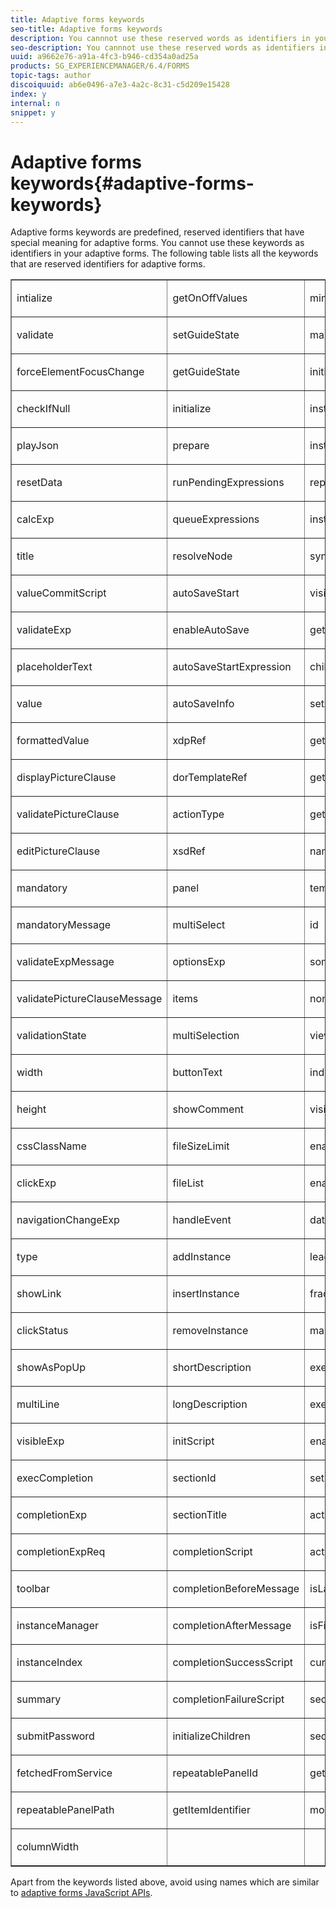 ```yaml
---
title: Adaptive forms keywords
seo-title: Adaptive forms keywords
description: You cannnot use these reserved words as identifiers in your adaptive forms.
seo-description: You cannnot use these reserved words as identifiers in your adaptive forms.
uuid: a9662e76-a91a-4fc3-b946-cd354a0ad25a
products: SG_EXPERIENCEMANAGER/6.4/FORMS
topic-tags: author
discoiquuid: ab6e0496-a7e3-4a2c-8c31-c5d209e15428
index: y
internal: n
snippet: y
---
```


# Adaptive forms keywords{#adaptive-forms-keywords}

Adaptive forms keywords are predefined, reserved identifiers that have special meaning for adaptive forms. You cannot use these keywords as identifiers in your adaptive forms. The following table lists all the keywords that are reserved identifiers for adaptive forms. 

<table border="1" cellpadding="0" cellspacing="0" width="584"> 
 <tbody>
  <tr>
   <td valign="top" width="200"><p>intialize</p> </td> 
   <td valign="top" width="163"><p>getOnOffValues</p> </td> 
   <td valign="top" width="221"><p>minOccur</p> </td> 
  </tr>
  <tr>
   <td valign="top" width="200"><p>validate</p> </td> 
   <td valign="top" width="163"><p>setGuideState</p> </td> 
   <td valign="top" width="221"><p>maxOccur</p> </td> 
  </tr>
  <tr>
   <td valign="top" width="200"><p>forceElementFocusChange</p> </td> 
   <td valign="top" width="163"><p>getGuideState</p> </td> 
   <td valign="top" width="221"><p>initialOccur</p> </td> 
  </tr>
  <tr>
   <td valign="top" width="200"><p>checkIfNull</p> </td> 
   <td valign="top" width="163"><p>initialize</p> </td> 
   <td valign="top" width="221"><p>instanceTemplateId</p> </td> 
  </tr>
  <tr>
   <td valign="top" width="200"><p>playJson</p> </td> 
   <td valign="top" width="163"><p>prepare</p> </td> 
   <td valign="top" width="221"><p>instanceCount</p> </td> 
  </tr>
  <tr>
   <td valign="top" width="200"><p>resetData</p> </td> 
   <td valign="top" width="163"><p>runPendingExpressions</p> </td> 
   <td valign="top" width="221"><p>repeatable</p> </td> 
  </tr>
  <tr>
   <td valign="top" width="200"><p>calcExp</p> </td> 
   <td valign="top" width="163"><p>queueExpressions</p> </td> 
   <td valign="top" width="221"><p>instances</p> </td> 
  </tr>
  <tr>
   <td valign="top" width="200"><p>title</p> </td> 
   <td valign="top" width="163"><p>resolveNode</p> </td> 
   <td valign="top" width="221"><p>syncXFAProps</p> </td> 
  </tr>
  <tr>
   <td valign="top" width="200"><p>valueCommitScript</p> </td> 
   <td valign="top" width="163"><p>autoSaveStart</p> </td> 
   <td valign="top" width="221"><p>visit</p> </td> 
  </tr>
  <tr>
   <td valign="top" width="200"><p>validateExp</p> </td> 
   <td valign="top" width="163"><p>enableAutoSave</p> </td> 
   <td valign="top" width="221"><p>getElement</p> </td> 
  </tr>
  <tr>
   <td valign="top" width="200"><p>placeholderText</p> </td> 
   <td valign="top" width="163"><p>autoSaveStartExpression</p> </td> 
   <td valign="top" width="221"><p>children</p> </td> 
  </tr>
  <tr>
   <td valign="top" width="200"><p>value</p> </td> 
   <td valign="top" width="163"><p>autoSaveInfo</p> </td> 
   <td valign="top" width="221"><p>setAttribute</p> </td> 
  </tr>
  <tr>
   <td valign="top" width="200"><p>formattedValue</p> </td> 
   <td valign="top" width="163"><p>xdpRef</p> </td> 
   <td valign="top" width="221"><p>getGuideProp</p> </td> 
  </tr>
  <tr>
   <td valign="top" width="200"><p>displayPictureClause</p> </td> 
   <td valign="top" width="163"><p>dorTemplateRef</p> </td> 
   <td valign="top" width="221"><p>getXFAProp</p> </td> 
  </tr>
  <tr>
   <td valign="top" width="200"><p>validatePictureClause</p> </td> 
   <td valign="top" width="163"><p>actionType</p> </td> 
   <td valign="top" width="221"><p>getAttribute</p> </td> 
  </tr>
  <tr>
   <td valign="top" width="200"><p>editPictureClause</p> </td> 
   <td valign="top" width="163"><p>xsdRef</p> </td> 
   <td valign="top" width="221"><p>name</p> </td> 
  </tr>
  <tr>
   <td valign="top" width="200"><p>mandatory</p> </td> 
   <td valign="top" width="163"><p>panel</p> </td> 
   <td valign="top" width="221"><p>templateId</p> </td> 
  </tr>
  <tr>
   <td valign="top" width="200"><p>mandatoryMessage</p> </td> 
   <td valign="top" width="163"><p>multiSelect</p> </td> 
   <td valign="top" width="221"><p>id</p> </td> 
  </tr>
  <tr>
   <td valign="top" width="200"><p>validateExpMessage</p> </td> 
   <td valign="top" width="163"><p>optionsExp</p> </td> 
   <td valign="top" width="221"><p>somExpression</p> </td> 
  </tr>
  <tr>
   <td valign="top" width="200"><p>validatePictureClauseMessage</p> </td> 
   <td valign="top" width="163"><p>items</p> </td> 
   <td valign="top" width="221"><p>nonLocalizedTitle</p> </td> 
  </tr>
  <tr>
   <td valign="top" width="200"><p>validationState</p> </td> 
   <td valign="top" width="163"><p>multiSelection</p> </td> 
   <td valign="top" width="221"><p>viewVisited</p> </td> 
  </tr>
  <tr>
   <td valign="top" width="200"><p>width</p> </td> 
   <td valign="top" width="163"><p>buttonText</p> </td> 
   <td valign="top" width="221"><p>index</p> </td> 
  </tr>
  <tr>
   <td valign="top" width="200"><p>height</p> </td> 
   <td valign="top" width="163"><p>showComment</p> </td> 
   <td valign="top" width="221"><p>visible</p> </td> 
  </tr>
  <tr>
   <td valign="top" width="200"><p>cssClassName</p> </td> 
   <td valign="top" width="163"><p>fileSizeLimit</p> </td> 
   <td valign="top" width="221"><p>enabled</p> </td> 
  </tr>
  <tr>
   <td valign="top" width="200"><p>clickExp</p> </td> 
   <td valign="top" width="163"><p>fileList</p> </td> 
   <td valign="top" width="221"><p>enableLayoutOptimization</p> </td> 
  </tr>
  <tr>
   <td valign="top" width="200"><p>navigationChangeExp</p> </td> 
   <td valign="top" width="163"><p>handleEvent</p> </td> 
   <td valign="top" width="221"><p>dataType</p> </td> 
  </tr>
  <tr>
   <td valign="top" width="200"><p>type</p> </td> 
   <td valign="top" width="163"><p>addInstance</p> </td> 
   <td valign="top" width="221"><p>leadDigits</p> </td> 
  </tr>
  <tr>
   <td valign="top" width="200"><p>showLink</p> </td> 
   <td valign="top" width="163"><p>insertInstance</p> </td> 
   <td valign="top" width="221"><p>fracDigits</p> </td> 
  </tr>
  <tr>
   <td valign="top" width="200"><p>clickStatus</p> </td> 
   <td valign="top" width="163"><p>removeInstance</p> </td> 
   <td valign="top" width="221"><p>maxChars</p> </td> 
  </tr>
  <tr>
   <td valign="top" width="200"><p>showAsPopUp</p> </td> 
   <td valign="top" width="163"><p>shortDescription</p> </td> 
   <td valign="top" width="221"><p>execNavigationChangeExpression</p> </td> 
  </tr>
  <tr>
   <td valign="top" width="200"><p>multiLine</p> </td> 
   <td valign="top" width="163"><p>longDescription</p> </td> 
   <td valign="top" width="221"><p>executeExpression</p> </td> 
  </tr>
  <tr>
   <td valign="top" width="200"><p>visibleExp</p> </td> 
   <td valign="top" width="163"><p>initScript</p> </td> 
   <td valign="top" width="221"><p>enabledExp</p> </td> 
  </tr>
  <tr>
   <td valign="top" width="200"><p>execCompletion</p> </td> 
   <td valign="top" width="163"><p>sectionId</p> </td> 
   <td valign="top" width="221"><p>setFocus</p> </td> 
  </tr>
  <tr>
   <td valign="top" width="200"><p>completionExp</p> </td> 
   <td valign="top" width="163"><p>sectionTitle</p> </td> 
   <td valign="top" width="221"><p>activeInstance</p> </td> 
  </tr>
  <tr>
   <td valign="top" width="200"><p>completionExpReq</p> </td> 
   <td valign="top" width="163"><p>completionScript</p> </td> 
   <td valign="top" width="221"><p>activePart</p> </td> 
  </tr>
  <tr>
   <td valign="top" width="200"><p>toolbar</p> </td> 
   <td valign="top" width="163"><p>completionBeforeMessage</p> </td> 
   <td valign="top" width="221"><p>isLastPart</p> </td> 
  </tr>
  <tr>
   <td valign="top" width="200"><p>instanceManager</p> </td> 
   <td valign="top" width="163"><p>completionAfterMessage</p> </td> 
   <td valign="top" width="221"><p>isFirstPart</p> </td> 
  </tr>
  <tr>
   <td valign="top" width="200"><p>instanceIndex</p> </td> 
   <td valign="top" width="163"><p>completionSuccessScript</p> </td> 
   <td valign="top" width="221"><p>currentActivePart</p> </td> 
  </tr>
  <tr>
   <td valign="top" width="200"><p>summary</p> </td> 
   <td valign="top" width="163"><p>completionFailureScript</p> </td> 
   <td valign="top" width="221"><p>sectionName</p> </td> 
  </tr>
  <tr>
   <td valign="top" width="200"><p>submitPassword</p> </td> 
   <td valign="top" width="163"><p>initializeChildren</p> </td> 
   <td valign="top" width="221"><p>sectionFields</p> </td> 
  </tr>
  <tr>
   <td valign="top" width="200"><p>fetchedFromService</p> </td> 
   <td valign="top" width="163"><p>repeatablePanelId</p> </td> 
   <td valign="top" width="221"><p>getSelectedIndex</p> </td> 
  </tr>
  <tr>
   <td valign="top" width="200"><p>repeatablePanelPath</p> </td> 
   <td valign="top" width="163"><p>getItemIdentifier</p> </td> 
   <td valign="top" width="221"><p>mobileLayout</p> </td> 
  </tr>
  <tr>
   <td valign="top" width="200"><p>columnWidth</p> </td> 
   <td valign="top" width="163"> </td> 
   <td valign="top" width="221"> </td> 
  </tr>
 </tbody>
</table>

Apart from the keywords listed above, avoid using names which are similar to [adaptive forms JavaScript APIs](http://adobe.com/go/learn_aemforms_javascript_api_63).

<!--
<related-links>
<a href="http://adobe.com/go/learn_aemforms_javascript_api_63" target="_blank">Adaptive forms JavaScript APIs</a>
</related-links>
-->

